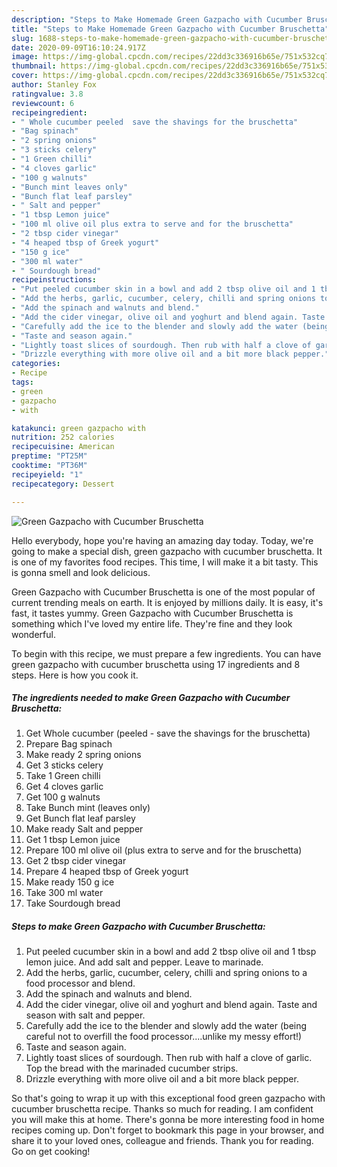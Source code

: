 ```yaml
---
description: "Steps to Make Homemade Green Gazpacho with Cucumber Bruschetta"
title: "Steps to Make Homemade Green Gazpacho with Cucumber Bruschetta"
slug: 1688-steps-to-make-homemade-green-gazpacho-with-cucumber-bruschetta
date: 2020-09-09T16:10:24.917Z
image: https://img-global.cpcdn.com/recipes/22dd3c336916b65e/751x532cq70/green-gazpacho-with-cucumber-bruschetta-recipe-main-photo.jpg
thumbnail: https://img-global.cpcdn.com/recipes/22dd3c336916b65e/751x532cq70/green-gazpacho-with-cucumber-bruschetta-recipe-main-photo.jpg
cover: https://img-global.cpcdn.com/recipes/22dd3c336916b65e/751x532cq70/green-gazpacho-with-cucumber-bruschetta-recipe-main-photo.jpg
author: Stanley Fox
ratingvalue: 3.8
reviewcount: 6
recipeingredient:
- " Whole cucumber peeled  save the shavings for the bruschetta"
- "Bag spinach"
- "2 spring onions"
- "3 sticks celery"
- "1 Green chilli"
- "4 cloves garlic"
- "100 g walnuts"
- "Bunch mint leaves only"
- "Bunch flat leaf parsley"
- " Salt and pepper"
- "1 tbsp Lemon juice"
- "100 ml olive oil plus extra to serve and for the bruschetta"
- "2 tbsp cider vinegar"
- "4 heaped tbsp of Greek yogurt"
- "150 g ice"
- "300 ml water"
- " Sourdough bread"
recipeinstructions:
- "Put peeled cucumber skin in a bowl and add 2 tbsp olive oil and 1 tbsp lemon juice. And add salt and pepper. Leave to marinade."
- "Add the herbs, garlic, cucumber, celery, chilli and spring onions to a food processor and blend."
- "Add the spinach and walnuts and blend."
- "Add the cider vinegar, olive oil and yoghurt and blend again. Taste and season with salt and pepper."
- "Carefully add the ice to the blender and slowly add the water (being careful not to overfill the food processor....unlike my messy effort!)"
- "Taste and season again."
- "Lightly toast slices of sourdough. Then rub with half a clove of garlic. Top the bread with the marinaded cucumber strips."
- "Drizzle everything with more olive oil and a bit more black pepper."
categories:
- Recipe
tags:
- green
- gazpacho
- with

katakunci: green gazpacho with 
nutrition: 252 calories
recipecuisine: American
preptime: "PT25M"
cooktime: "PT36M"
recipeyield: "1"
recipecategory: Dessert

---
```



![Green Gazpacho with Cucumber Bruschetta](https://img-global.cpcdn.com/recipes/22dd3c336916b65e/751x532cq70/green-gazpacho-with-cucumber-bruschetta-recipe-main-photo.jpg)

Hello everybody, hope you're having an amazing day today. Today, we're going to make a special dish, green gazpacho with cucumber bruschetta. It is one of my favorites food recipes. This time, I will make it a bit tasty. This is gonna smell and look delicious.

Green Gazpacho with Cucumber Bruschetta is one of the most popular of current trending meals on earth. It is enjoyed by millions daily. It is easy, it's fast, it tastes yummy. Green Gazpacho with Cucumber Bruschetta is something which I've loved my entire life. They're fine and they look wonderful.




To begin with this recipe, we must prepare a few ingredients. You can have green gazpacho with cucumber bruschetta using 17 ingredients and 8 steps. Here is how you cook it.

<!--inarticleads1-->

##### The ingredients needed to make Green Gazpacho with Cucumber Bruschetta:

1. Get  Whole cucumber (peeled - save the shavings for the bruschetta)
1. Prepare Bag spinach
1. Make ready 2 spring onions
1. Get 3 sticks celery
1. Take 1 Green chilli
1. Get 4 cloves garlic
1. Get 100 g walnuts
1. Take Bunch mint (leaves only)
1. Get Bunch flat leaf parsley
1. Make ready  Salt and pepper
1. Get 1 tbsp Lemon juice
1. Prepare 100 ml olive oil (plus extra to serve and for the bruschetta)
1. Get 2 tbsp cider vinegar
1. Prepare 4 heaped tbsp of Greek yogurt
1. Make ready 150 g ice
1. Take 300 ml water
1. Take  Sourdough bread




<!--inarticleads2-->

##### Steps to make Green Gazpacho with Cucumber Bruschetta:

1. Put peeled cucumber skin in a bowl and add 2 tbsp olive oil and 1 tbsp lemon juice. And add salt and pepper. Leave to marinade.
1. Add the herbs, garlic, cucumber, celery, chilli and spring onions to a food processor and blend.
1. Add the spinach and walnuts and blend.
1. Add the cider vinegar, olive oil and yoghurt and blend again. Taste and season with salt and pepper.
1. Carefully add the ice to the blender and slowly add the water (being careful not to overfill the food processor....unlike my messy effort!)
1. Taste and season again.
1. Lightly toast slices of sourdough. Then rub with half a clove of garlic. Top the bread with the marinaded cucumber strips.
1. Drizzle everything with more olive oil and a bit more black pepper.




So that's going to wrap it up with this exceptional food green gazpacho with cucumber bruschetta recipe. Thanks so much for reading. I am confident you will make this at home. There's gonna be more interesting food in home recipes coming up. Don't forget to bookmark this page in your browser, and share it to your loved ones, colleague and friends. Thank you for reading. Go on get cooking!
